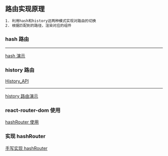 ## 路由实现原理

```bash
1. 利用hash和history这两种模式实现对路由的切换
2. 根据匹配到的路径，渲染对应的组件
```

### hash 路由

---

[hash 演示](https://codesandbox.io/s/happy-shamir-66snb?file=/index.html)

### history 路由

[History_API](https://developer.mozilla.org/zh-CN/docs/Web/API/History_API)

---

[history 路由演示](https://codesandbox.io/s/zealous-wood-byciw?file=/index.html)

### react-router-dom 使用

[hashRouter 使用](https://codesandbox.io/s/interesting-bassi-lmdfy?file=/src/index.js)

### 实现 hashRouter

[手写实现 hashRouter](https://codesandbox.io/s/pensive-fast-d2uoo?file=/src/index.js)
